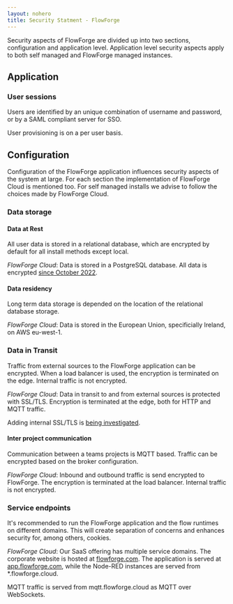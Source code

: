 ```yaml
---
layout: nohero
title: Security Statment - FlowForge
---
```


<div class="prose prose-blue container m-auto max-w-4xl">

Security aspects of FlowForge are divided up into two sections, configuration
and application level. Application level security aspects apply to both self
managed and FlowForge managed instances.

## Application

### User sessions

Users are identified by an unique combination of username and password, or by a
SAML compliant server for SSO. 

User provisioning is on a per user basis.

## Configuration

Configuration of the FlowForge application influences security aspects of the
system at large. For each section the implementation of FlowForge Cloud is
mentioned too. For self managed installs we advise to follow the choices made
by FlowForge Cloud.

### Data storage

#### Data at Rest

All user data is stored in a relational database, which are encrypted by default
for all install methods except local.

_FlowForge Cloud_: Data is stored in a PostgreSQL database. All data is encrypted
[since October 2022](/blog/2022/10/db-migration-01/).

#### Data residency

Long term data storage is depended on the location of the relational database
storage.

_FlowForge Cloud_: Data is stored in the European Union, specificially
Ireland, on AWS eu-west-1.

### Data in Transit

Traffic from external sources to the FlowForge application can be encrypted.
When a load balancer is used, the encryption is terminated on the edge. Internal
traffic is not encrypted.

_FlowForge Cloud_: Data in transit to and from external sources is protected
with SSL/TLS. Encryption is terminated at the edge, both for HTTP and MQTT
traffic.

Adding internal SSL/TLS is [being investigated](https://github.com/flowforge/flowforge/issues/910).

#### Inter project communication

Communication between a teams projects is MQTT based. Traffic can be encrypted
based on the broker configuration.

_FlowForge Cloud_: Inbound and outbound traffic is send encrypted to 
FlowForge. The encryption is terminated at the load balancer. Internal traffic
is not encrypted.

### Service endpoints

It's recommended to run the FlowForge application and the flow runtimes on
different domains. This will create separation of concerns and enhances security
for, among others, cookies.

_FlowForge Cloud_: Our SaaS offering has multiple service domains. The
corporate website is hosted at [flowforge.com](https://flowforge.com). The
application is served at [app.flowforge.com](https://app.flowforge.com), while
the Node-RED instances are served from \*.flowforge.cloud.

MQTT traffic is served from mqtt.flowforge.cloud as MQTT over WebSockets.

</div>
